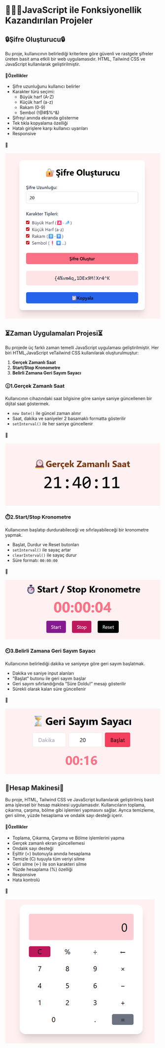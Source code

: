 # 👩🏻‍💻JavaScript ile Fonksiyonellik Kazandırılan Projeler

## 🔒Şifre Oluşturucu🔒

Bu proje, kullanıcının belirlediği kriterlere göre güvenli ve rastgele şifreler üreten basit ama etkili bir web uygulamasıdır. HTML, Tailwind CSS ve JavaScript kullanılarak geliştirilmiştir.

#### 💾Özellikler
- Şifre uzunluğunu kullanıcı belirler
- Karakter türü seçimi:
  - Büyük harf (A-Z)
  - Küçük harf (a-z)
  - Rakam (0-9)
  - Sembol (!@#$%^&)
- Şifreyi anında ekranda gösterme
- Tek tıkla kopyalama özelliği 
- Hatalı girişlere karşı kullanıcı uyarıları
- Responsive

#### 📸
![Şifre Oluşturucu](img/şifreoluşturucu.png)

## ⏳Zaman Uygulamaları Projesi⏳

Bu projede üç farklı zaman temelli JavaScript uygulaması geliştirilmiştir. Her biri HTML,JavaScript veTailwind CSS kullanılarak oluşturulmuştur:

1. **Gerçek Zamanlı Saat**
2. **Start/Stop Kronometre**
3. **Belirli Zamana Geri Sayım Sayacı**

### 🕧1.Gerçek Zamanlı Saat
Kullanıcının cihazındaki saat bilgisine göre saniye saniye güncellenen bir dijital saat göstermek.

- `new Date()` ile güncel zaman alınır
- Saat, dakika ve saniyeler 2 basamaklı formatta gösterilir 
- `setInterval()` ile her saniye güncellenir

#### 📸
![Gerçek Zamanlı Saat](img/gerçekzamanlısaat.png)

### ⏱️2.Start/Stop Kronometre
Kullanıcının başlatıp durdurabileceği ve sıfırlayabileceği bir kronometre yapmak.

- Başlat, Durdur ve Reset butonları
- `setInterval()` ile sayaç artar
- `clearInterval()` ile sayaç durur
- Süre formatı: `00:00:00`

#### 📸
![Start/Stop Kronometre](img/kronometre.png)

### ⏲️3.Belirli Zamana Geri Sayım Sayacı
Kullanıcının belirlediği dakika ve saniyeye göre geri sayım başlatmak.

- Dakika ve saniye input alanları
- "Başlat" butonu ile geri sayım başlar
- Geri sayım sıfırlandığında “Süre Doldu!” mesajı gösterilir
- Sürekli olarak kalan süre güncellenir

#### 📸
![Geri Sayım Sayacı](img/gerisayımsayacı.png)

## 🧮Hesap Makinesi🧮
Bu proje, HTML, Tailwind CSS ve JavaScript kullanılarak geliştirilmiş basit ama işlevsel bir hesap makinesi uygulamasıdır. Kullanıcıların toplama, çıkarma, çarpma, bölme gibi işlemleri yapmasını sağlar. Ayrıca temizleme, geri silme, yüzde hesaplama ve ondalık sayı desteği içerir.

#### 💾Özellikler
- Toplama, Çıkarma, Çarpma ve Bölme işlemlerini yapma
- Gerçek zamanlı ekran güncellemesi
- Ondalık sayı desteği
- Eşittir (=) butonuyla anında hesaplama
- Temizle (C) tuşuyla tüm veriyi silme
- Geri silme (←) ile son karakteri silme
- Yüzde hesaplama (%) özelliği
- Responsive
- Hata kontrolü 

#### 📸
![Hesap Makinesi](img/hesapmakinesi.png)
